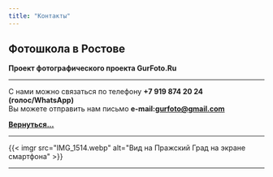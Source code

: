 ```yaml
---
title: "Контакты"
---
```

## Фотошкола в Ростове
**Проект фотографического проекта GurFoto.Ru**

---
С нами можно связаться по телефону **+7 919 874 20 24 (голос/WhatsApp)**  
Вы можете отправить нам письмо **e-mail:gurfoto@gmail.com** 


**[Вернуться...](/)**

---
{{< imgr src="IMG_1514.webp" alt="Вид на Пражский Град на экране смартфона" >}}

---